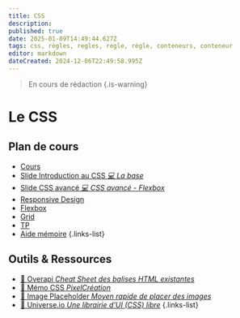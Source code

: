 ```yaml
---
title: CSS
description: 
published: true
date: 2025-01-09T14:49:44.627Z
tags: css, règles, regles, regle, règle, conteneurs, conteneur
editor: markdown
dateCreated: 2024-12-06T22:49:58.995Z
---
```


> En cours de rédaction
{.is-warning}

# Le CSS <i class="fab fa-css3-alt"></i>
## Plan de cours
- [Cours](/css/course)
- [Slide Introduction au CSS *💻 La base*](https://hedgedoc.privatehomelab.ovh/p/qveFIVoCQ#/)
- [Slide CSS avancé *💻 CSS avancé - Flexbox*](https://hedgedoc.privatehomelab.ovh/p/DjV5MR_38#/)
- [Responsive Design](/css/responsive)
- [Flexbox](/css/flexbox)
- [Grid](/css/grid)
- [TP](/css/tp)
- [Aide mémoire](/css/summary)
{.links-list}

## Outils & Ressources
- [📜 Overapi *Cheat Sheet des balises HTML existantes*](https://overapi.com/css)
- [📜 Mémo CSS *PixelCréation*](https://www.pixelcrea.com/ressources/memo-css3.pdf)
- [📜 Image Placeholder *Moyen rapide de placer des images*](https://placehold.co)
- [📜 Universe.io *Une librairie d'UI (CSS) libre*](https://uiverse.io)
{.links-list}


